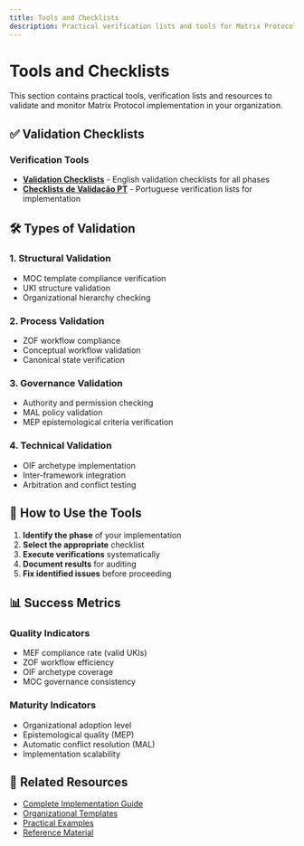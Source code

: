 ```yaml
---
title: Tools and Checklists
description: Practical verification lists and tools for Matrix Protocol implementation validation
---
```


# Tools and Checklists

This section contains practical tools, verification lists and resources to validate and monitor Matrix Protocol implementation in your organization.

## ✅ Validation Checklists

### Verification Tools
- **[Validation Checklists](./validation-checklists)** - English validation checklists for all phases
- **[Checklists de Validação PT](./validation-checklists-pt)** - Portuguese verification lists for implementation

## 🛠️ Types of Validation

### 1. Structural Validation
- MOC template compliance verification
- UKI structure validation
- Organizational hierarchy checking

### 2. Process Validation
- ZOF workflow compliance
- Conceptual workflow validation
- Canonical state verification

### 3. Governance Validation
- Authority and permission checking
- MAL policy validation
- MEP epistemological criteria verification

### 4. Technical Validation
- OIF archetype implementation
- Inter-framework integration
- Arbitration and conflict testing

## 🎯 How to Use the Tools

1. **Identify the phase** of your implementation
2. **Select the appropriate** checklist
3. **Execute verifications** systematically
4. **Document results** for auditing
5. **Fix identified issues** before proceeding

## 📊 Success Metrics

### Quality Indicators
- MEF compliance rate (valid UKIs)
- ZOF workflow efficiency
- OIF archetype coverage
- MOC governance consistency

### Maturity Indicators
- Organizational adoption level
- Epistemological quality (MEP)
- Automatic conflict resolution (MAL)
- Implementation scalability

## 📖 Related Resources

- [Complete Implementation Guide](../MATRIX_PROTOCOL_IMPLEMENTATION_GUIDE)
- [Organizational Templates](../templates)
- [Practical Examples](../examples)
- [Reference Material](../reference)